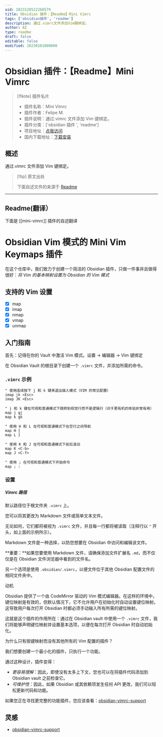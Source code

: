 ```yaml
---
uid: 2023120522260579
title: Obsidian 插件：【Readme】Mini Vimrc
tags: ['obsidian插件', 'readme']
description: 通过.vimrc文件添加Vim键绑定。
author: AI
type: readme
draft: false
editable: false
modified: 20230101000000
---
```


# Obsidian 插件：【Readme】Mini Vimrc

> [!Note] 插件名片
> - 插件名称：Mini Vimrc
> - 插件作者：Felipe M.
> - 插件说明：通过.vimrc 文件添加 Vim 键绑定。
> - 插件分类：['obsidian 插件 ', 'readme']
> - 项目地址：[点我访问](https://github.com/cabra-arretado/mini-vimrc-obsidian)
> - 国内下载地址：[下载安装](https://pkmer.cn/products/plugin/pluginMarket/?mini-vimrc)

## 概述

通过.vimrc 文件添加 Vim 键绑定。

> [!tip] 原文出处
>
>下面自述文件的来源于 [Readme](https://ghproxy.net/https://raw.githubusercontent.com/cabra-arretado/mini-vimrc-obsidian/main/README.md)

---

## Readme(翻译）

下面是 [[mini-vimrc]] 插件的自述翻译

# Obsidian Vim 模式的 Mini Vim Keymaps 插件

在这个仓库中，我们致力于创建一个简洁的 Obsidian 插件，只做一件事并且做得很好：*将 Vim 的基本映射设置为 Obsidian 的 Vim 模式*

## 支持的 Vim 设置

- [x] map
- [x] imap
- [x] nmap
- [x] vmap
- [x] unmap

## 入门指南

首先：记得在你的 Vault 中激活 Vim 模式。设置 -> 编辑器 -> Vim 键绑定

在 Obsidian Vault 的根目录下创建一个 `.vimrc` 文件，并添加所需的命令。

### `.vimrc` 示例

``` vimscript
" 使用连续按下 j 和 k 键来退出插入模式（VIM 的常见配置）
imap jk <Esc>
imap JK <Esc>

" j 和 k 键在可视和普通模式下跳转到视觉行而不是逻辑行（对于更有机的体验非常有用）
map j gj
map k gk

" 使用 H 和 L 在可视和普通模式下在空行之间导航
map H {
map L }

" 使用 K 和 J 在可视和普通模式下前后滚动
map K <C-b>
map J <C-f>

" 使用 ; 在可视和普通模式下开始命令
map ; :
```

### 设置

##### Vimrc 路径

默认路径位于根文件夹 `.vimrc` 上。

您可以将其更改为 Markdown 文件或简单文本文件。

无论如何，它们都将被视为 `.vimrc` 文件，并且每一行都将被读取（注释行以 `"` 开头，如上面的示例所示）。

Markdown 文件是一种选择，以防您想要在 Obsidian 中访问和编辑该文件。

**重要：**如果您要使用 Markdown 文件，请确保添加文件扩展名 `.md`，而不仅仅是在 Obsidian 文件浏览器中看到的文件名。

另一个选项是使用 `.obsidian/.vimrc`，以便文件位于其他 Obsidian 配置文件的相同文件夹中。

动机

Obsidian 提供了一个由 CodeMirror 驱动的 Vim 模式编辑器。在这样的环境中，键位映射是有效的，但默认情况下，它不允许用户在初始化时自动设置键位映射。这导致用户每次打开 Obsidian 时都必须手动输入所有所需的键位映射。

这就是这个插件的作用所在：通过在 Obsidian vault 中使用一个 `.vimrc` 文件，我们将能够声明键位映射并设置基本选项，以便在每次打开 Obsidian 时自动初始化。

为什么只有按键映射而没有其他所有的 Vim 配置的插件？

我们想要创建一个最小化的插件，只执行一个功能。

通过这种设计，插件变得：

* *更容易理解*：因此，即使没有太多上下文，您也可以在将插件代码添加到 Obsidian vault 之前检查它。
* *可维护性*：因此，如果 Obsidian 或其依赖项发生任何 API 更改，我们可以轻松更新代码和功能。

如果您正在寻找更完整的功能插件，您应该查看：[obsidian-vimrc-support](https://github.com/esm7/obsidian-vimrc-support)

## 灵感

* [obsidian-vimrc-support](https://github.com/esm7/obsidian-vimrc-support)
